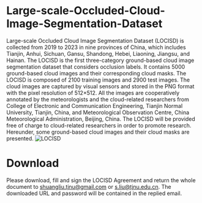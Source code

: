 # Large-scale-Occluded-Cloud-Image-Segmentation-Dataset
Large-scale Occluded Cloud Image Segmentation Dataset (LOCISD) is collected from 2019 to 2023 in nine provinces of China, which includes Tianjin, Anhui, Sichuan, Gansu, Shandong, Hebei, Liaoning, Jiangsu, and Hainan. The LOCISD is the first three-category ground-based cloud image segmentation dataset that considers occlusion labels. It contains 5000 ground-based cloud images and their corresponding cloud masks. The LOCISD is composed of 2100 training images and 2900 test images. The cloud images are captured by visual sensors and stored in the PNG format with the pixel resolution of  512×512. All the images are cooperatively annotated by the meteorologists and the cloud-related researchers from College of Electronic and Communication Engineering, Tianjin Normal University, Tianjin, China, and Meteorological Observation Centre, China Meteorological Administration, Beijing, China. The LOCISD will be provided free of charge to cloud-related researchers in order to promote research. Hereunder, some ground-based cloud images and their cloud masks are presented.
![LOCISD](https://github.com/user-attachments/assets/a422dc86-3b77-498e-9d06-77a562038564)
# Download
Please download, fill and sign the LOCISD Agreement and return the whole document to shuangliu.tjnu@gmail.com or s.liu@tjnu.edu.cn. The downloaded URL and password will be contained in the replied email.
